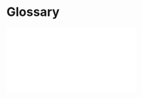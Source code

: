 <!--
parent: 'User Guide'
created_at: '2012-04-18 15:27:53'
updated_at: '2012-04-18 15:27:53'
authors:
    - 'Franck Gismondi'
tags:
    - 'User Guide'
-->

Glossary
========

![](../resources/Glossaire_Tao_Utilisateur_V.02.pdf)


